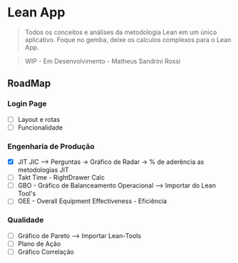 # Lean App

> Todos os conceitos e análises da metodologia Lean em um único aplicativo. Foque no gemba, deixe os calculos complexos para o Lean App.

> WIP - Em Desenvolvimento - Matheus Sandrini Rossi

## RoadMap
### Login Page
- [ ] Layout e rotas
- [ ] Funcionalidade
### Engenharia de Produção
- [X] JIT JIC --> Perguntas -> Gráfico de Radar -> % de aderência as metodologias JIT
- [ ] Takt Time - RightDrawer Calc
- [ ] GBO - Gráfico de Balanceamento Operacional --> Importar do Lean Tool's
- [ ] OEE - Overall Equipment Effectiveness - Eficiência
### Qualidade
- [ ] Gráfico de Pareto --> Importar Lean-Tools
- [ ] Plano de Ação
- [ ] Gráfico Correlação